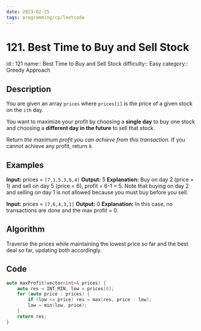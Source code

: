 ```yaml
---
date: 2023-02-25
tags: programming/cp/leetcode
---
```


# 121. Best Time to Buy and Sell Stock 

id:: 121
name:: Best Time to Buy and Sell Stock
difficulty:: Easy
category:: Greedy Approach

## Description
You are given an array `prices` where `prices[i]` is the price of a given stock on the `ith` day.

You want to maximize your profit by choosing a **single day** to buy one stock and choosing a **different day in the future** to sell that stock.

Return _the maximum profit you can achieve from this transaction_. If you cannot achieve any profit, return `0`.

## Examples
**Input:** prices = `[7,1,5,3,6,4]`
**Output:** 5
**Explanation:** Buy on day 2 (price = 1) and sell on day 5 (price = 6), profit = 6-1 = 5.
Note that buying on day 2 and selling on day 1 is not allowed because you must buy before you sell.

**Input:** prices = `[7,6,4,3,1]`
**Output:** 0
**Explanation:** In this case, no transactions are done and the max profit = 0.

## Algorithm
Traverse the prices while maintaining the lowest price so far and the best deal so far, updating both accordingly.

## Code
```cpp
auto maxProfit(vector<int>& prices) {
	auto res = INT_MIN, low = prices[0];
	for (auto price : prices) {
		if (low <= price) res = max(res, price - low);
		low = min(low, price);
	}
	return res;
}
```